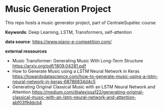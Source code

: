 # Music Generation Project
 
This repo hosts a music generator project, part of CentraleSupélec course

**Keywords**: Deep Learning, LSTM, Transformers, self-attention

**data source**: https://www.piano-e-competition.com/

**external ressources** 
- Music Transformer: Generating Music With Long-Term Structure https://arxiv.org/pdf/1809.04281.pdf 
- How to Generate Music using a LSTM Neural Network in Keras https://towardsdatascience.com/how-to-generate-music-using-a-lstm-neural-network-in-keras-68786834d4c5 
- Generating Original Classical Music with an LSTM Neural Network and Attention https://medium.com/@alexissa122/generating-original-classical-music-with-an-lstm-neural-network-and-attention-abf03f9ddcb4  